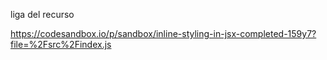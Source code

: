 liga del recurso

https://codesandbox.io/p/sandbox/inline-styling-in-jsx-completed-159y7?file=%2Fsrc%2Findex.js